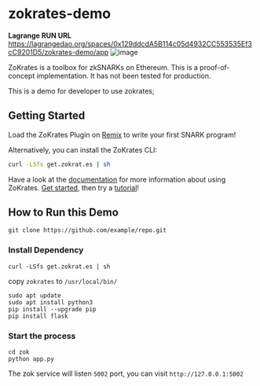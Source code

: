 # zokrates-demo

**Lagrange RUN URL**
https://lagrangedao.org/spaces/0x129ddcdA5B114c05d4932CC553535Ef3cC9201D5/zokrates-demo/app
![image](https://github.com/blockchain315/awesome-swanchain/assets/173136503/e54ab99b-514c-4eaa-8a07-34b58f26b8c6)


ZoKrates is a toolbox for zkSNARKs on Ethereum. This is a proof-of-concept implementation. It has not been tested for production.

This is a demo for developer to use zokrates;

## Getting Started
Load the ZoKrates Plugin on [Remix](https://remix.ethereum.org) to write your first SNARK program!

Alternatively, you can install the ZoKrates CLI:

```bash
curl -LSfs get.zokrat.es | sh
```

Have a look at the [documentation](https://zokrates.github.io/) for more information about using ZoKrates.
[Get started](https://zokrates.github.io/gettingstarted.html), then try a [tutorial](https://zokrates.github.io/examples/rng_tutorial.html)!

## How to Run this Demo

```commandline
git clone https://github.com/example/repo.git
```

### Install Dependency
```commandline
curl -LSfs get.zokrat.es | sh
```
copy `zokrates` to `/usr/local/bin/`

```commandline
sudo apt update
sudo apt install python3
pip install --upgrade pip
pip install flask
```
### Start the process
```commandline
cd zok
python app.py
```
The zok service will listen `5002` port, you can visit `http://127.0.0.1:5002`
